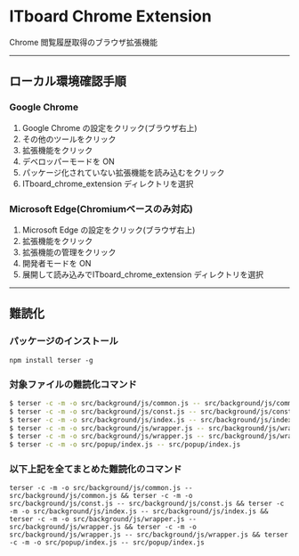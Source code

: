 # ITboard Chrome Extension
Chrome 閲覧履歴取得のブラウザ拡張機能

---

## ローカル環境確認手順
### Google Chrome
1. Google Chrome の設定をクリック(ブラウザ右上)
2. その他のツールをクリック
3. 拡張機能をクリック
4. デベロッパーモードを ON
5. パッケージ化されていない拡張機能を読み込むをクリック
6. ITboard_chrome_extension ディレクトリを選択
### Microsoft Edge(Chromiumベースのみ対応)
1. Microsoft Edge の設定をクリック(ブラウザ右上)
2. 拡張機能をクリック
3. 拡張機能の管理をクリック
4. 開発者モードを ON
5. 展開して読み込みでITboard_chrome_extension ディレクトリを選択

---
## 難読化
### パッケージのインストール
```
npm install terser -g
```

### 対象ファイルの難読化コマンド
```bash
$ terser -c -m -o src/background/js/common.js -- src/background/js/common.js
$ terser -c -m -o src/background/js/const.js -- src/background/js/const.js
$ terser -c -m -o src/background/js/index.js -- src/background/js/index.js
$ terser -c -m -o src/background/js/wrapper.js -- src/background/js/wrapper.js
$ terser -c -m -o src/background/js/wrapper.js -- src/background/js/wrapper.js
$ terser -c -m -o src/popup/index.js -- src/popup/index.js
```

### 以下上記を全てまとめた難読化のコマンド
```
terser -c -m -o src/background/js/common.js -- src/background/js/common.js && terser -c -m -o src/background/js/const.js -- src/background/js/const.js && terser -c -m -o src/background/js/index.js -- src/background/js/index.js && terser -c -m -o src/background/js/wrapper.js -- src/background/js/wrapper.js && terser -c -m -o src/background/js/wrapper.js -- src/background/js/wrapper.js && terser -c -m -o src/popup/index.js -- src/popup/index.js
```